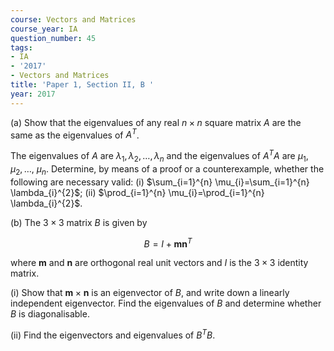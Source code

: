 ```yaml
---
course: Vectors and Matrices
course_year: IA
question_number: 45
tags:
- IA
- '2017'
- Vectors and Matrices
title: 'Paper 1, Section II, B '
year: 2017
---
```




(a) Show that the eigenvalues of any real $n \times n$ square matrix $A$ are the same as the eigenvalues of $A^{T}$.

The eigenvalues of $A$ are $\lambda_{1}, \lambda_{2}, \ldots, \lambda_{n}$ and the eigenvalues of $A^{T} A$ are $\mu_{1}, \mu_{2}, \ldots$, $\mu_{n}$. Determine, by means of a proof or a counterexample, whether the following are necessary valid:
(i) $\sum_{i=1}^{n} \mu_{i}=\sum_{i=1}^{n} \lambda_{i}^{2}$;
(ii) $\prod_{i=1}^{n} \mu_{i}=\prod_{i=1}^{n} \lambda_{i}^{2}$.

(b) The $3 \times 3$ matrix $B$ is given by

$$B=I+\mathbf{m n}^{T}$$

where $\mathbf{m}$ and $\mathbf{n}$ are orthogonal real unit vectors and $I$ is the $3 \times 3$ identity matrix.

(i) Show that $\mathbf{m} \times \mathbf{n}$ is an eigenvector of $B$, and write down a linearly independent eigenvector. Find the eigenvalues of $B$ and determine whether $B$ is diagonalisable.

(ii) Find the eigenvectors and eigenvalues of $B^{T} B$.